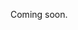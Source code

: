 Coming soon.

<!-- 
  @todo 
  Give more context and example POST /images endpoint (with form-data) 
  Preferably also a PHP and JS example and not just curl
  Make sure to mention that the "file" field must contain binary data, and cannot contain a URL of a remote file. Also when using curl in PHP, you cannot set it to a remote URL. You need to download it yourself first.
  Demonstrate how to add the uploaded image/"mediaObject" to an event/place/organizer and optionally set it as the main image. Explain that you can do it both when creating/updating an event/place/organizer, or using the separate endpoint(s).
  Permissions: Who can upload images?
-->
